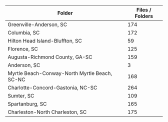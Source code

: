 | Folder                                        |   Files / Folders |
|-----------------------------------------------|-------------------|
| Greenville-Anderson, SC                       |               174 |
| Columbia, SC                                  |               172 |
| Hilton Head Island-Bluffton, SC               |                59 |
| Florence, SC                                  |               125 |
| Augusta-Richmond County, GA-SC                |               159 |
| Anderson, SC                                  |                 3 |
| Myrtle Beach-Conway-North Myrtle Beach, SC-NC |               168 |
| Charlotte-Concord-Gastonia, NC-SC             |               264 |
| Sumter, SC                                    |               109 |
| Spartanburg, SC                               |               165 |
| Charleston-North Charleston, SC               |               175 |